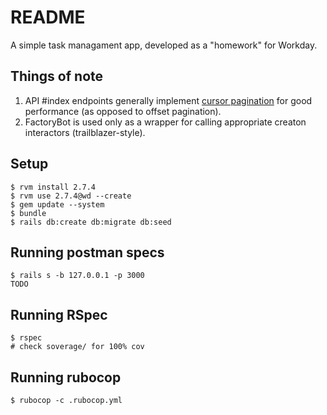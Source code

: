 # README
A simple task managament app, developed as a "homework" for Workday.

## Things of note
1. API #index endpoints generally implement [cursor pagination](https://jsonapi.org/profiles/ethanresnick/cursor-pagination/) for good performance (as opposed to offset pagination).
2. FactoryBot is used only as a wrapper for calling appropriate creaton interactors (trailblazer-style).

## Setup
```
$ rvm install 2.7.4
$ rvm use 2.7.4@wd --create
$ gem update --system
$ bundle
$ rails db:create db:migrate db:seed
```

## Running postman specs
```
$ rails s -b 127.0.0.1 -p 3000
TODO
```

## Running RSpec
```
$ rspec
# check soverage/ for 100% cov
```

## Running rubocop
```
$ rubocop -c .rubocop.yml
```
